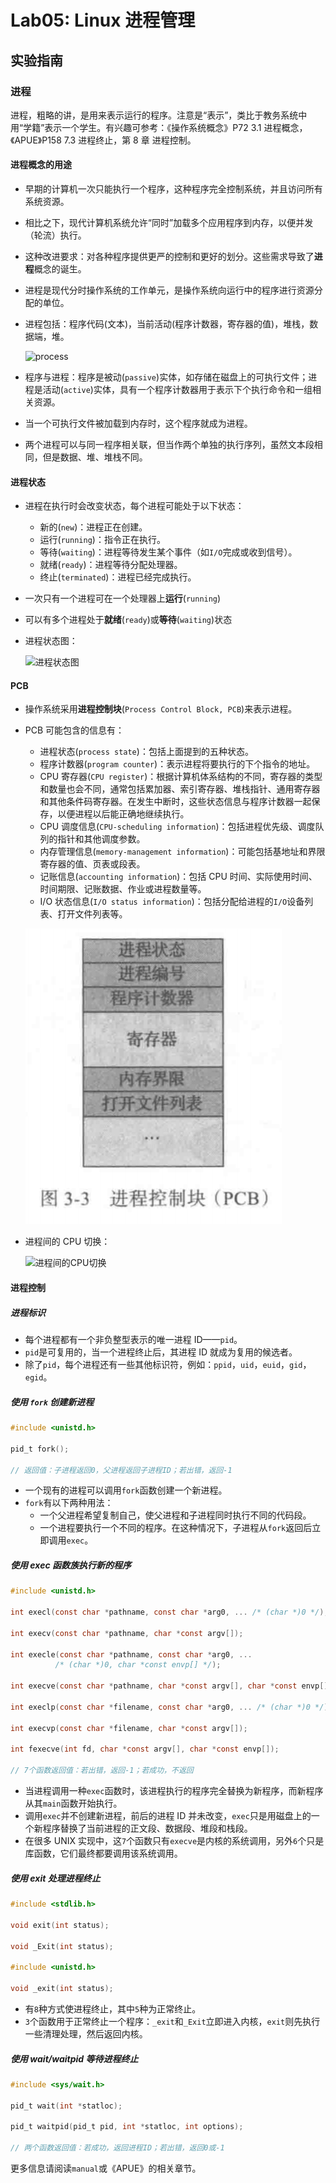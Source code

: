 # Lab05: Linux 进程管理

## 实验指南

### 进程

进程，粗略的讲，是用来表示运行的程序。注意是“表示”，类比于教务系统中用“学籍”表示一个学生。有兴趣可参考：《操作系统概念》P72 3.1 进程概念，《APUE》P158 7.3 进程终止，第 8 章 进程控制。

#### 进程概念的用途

- 早期的计算机一次只能执行一个程序，这种程序完全控制系统，并且访问所有系统资源。
- 相比之下，现代计算机系统允许“同时”加载多个应用程序到内存，以便并发（轮流）执行。
- 这种改进要求：对各种程序提供更严的控制和更好的划分。这些需求导致了**进程**概念的诞生。
- 进程是现代分时操作系统的工作单元，是操作系统向运行中的程序进行资源分配的单位。
- 进程包括：程序代码(文本)，当前活动(程序计数器，寄存器的值)，堆栈，数据端，堆。

  ![process](img/process.png)

- 程序与进程：程序是被动(`passive`)实体，如存储在磁盘上的可执行文件；进程是活动(`active`)实体，具有一个程序计数器用于表示下个执行命令和一组相关资源。
- 当一个可执行文件被加载到内存时，这个程序就成为进程。
- 两个进程可以与同一程序相关联，但当作两个单独的执行序列，虽然文本段相同，但是数据、堆、堆栈不同。

#### 进程状态

- 进程在执行时会改变状态，每个进程可能处于以下状态：
  - 新的(`new`)：进程正在创建。
  - 运行(`running`)：指令正在执行。
  - 等待(`waiting`)：进程等待发生某个事件（如`I/O`完成或收到信号）。
  - 就绪(`ready`)：进程等待分配处理器。
  - 终止(`terminated`)：进程已经完成执行。
- 一次只有一个进程可在一个处理器上**运行**(`running`)
- 可以有多个进程处于**就绪**(`ready`)或**等待**(`waiting`)状态
- 进程状态图：

  ![进程状态图](img/process_status.png)

#### PCB

- 操作系统采用**进程控制块**(`Process Control Block, PCB`)来表示进程。
- PCB 可能包含的信息有：
  - 进程状态(`process state`)：包括上面提到的五种状态。
  - 程序计数器(`program counter`)：表示进程将要执行的下个指令的地址。
  - CPU 寄存器(`CPU register`)：根据计算机体系结构的不同，寄存器的类型和数量也会不同，通常包括累加器、索引寄存器、堆栈指针、通用寄存器和其他条件码寄存器。在发生中断时，这些状态信息与程序计数器一起保存，以便进程以后能正确地继续执行。
  - CPU 调度信息(`CPU-scheduling information`)：包括进程优先级、调度队列的指针和其他调度参数。
  - 内存管理信息(`memory-management information`)：可能包括基地址和界限寄存器的值、页表或段表。
  - 记账信息(`accounting information`)：包括 CPU 时间、实际使用时间、时间期限、记账数据、作业或进程数量等。
  - I/O 状态信息(`I/O status information`)：包括分配给进程的`I/O`设备列表、打开文件列表等。

  ![PCB](img/pcb.png)

- 进程间的 CPU 切换：

  ![进程间的CPU切换](img/cpu_switch.png)

#### 进程控制

##### 进程标识

- 每个进程都有一个非负整型表示的唯一进程 ID——`pid`。
- `pid`是可复用的，当一个进程终止后，其进程 ID 就成为复用的候选者。
- 除了`pid`，每个进程还有一些其他标识符，例如：`ppid`，`uid`，`euid`，`gid`，`egid`。

##### 使用 `fork` 创建新进程

```c
#include <unistd.h>

pid_t fork();

// 返回值：子进程返回0，父进程返回子进程ID；若出错，返回-1
```

- 一个现有的进程可以调用`fork`函数创建一个新进程。
- `fork`有以下两种用法：
  - 一个父进程希望复制自己，使父进程和子进程同时执行不同的代码段。
  - 一个进程要执行一个不同的程序。在这种情况下，子进程从`fork`返回后立即调用`exec`。

##### 使用 exec 函数族执行新的程序

```c
#include <unistd.h>

int execl(const char *pathname, const char *arg0, ... /* (char *)0 */);

int execv(const char *pathname, char *const argv[]);

int execle(const char *pathname, const char *arg0, ...
          /* (char *)0, char *const envp[] */);

int execve(const char *pathname, char *const argv[], char *const envp[]);

int execlp(const char *filename, const char *arg0, ... /* (char *)0 */);

int execvp(const char *filename, char *const argv[]);

int fexecve(int fd, char *const argv[], char *const envp[]);

// 7个函数返回值：若出错，返回-1；若成功，不返回
```

- 当进程调用一种`exec`函数时，该进程执行的程序完全替换为新程序，而新程序从其`main`函数开始执行。
- 调用`exec`并不创建新进程，前后的进程 ID 并未改变，`exec`只是用磁盘上的一个新程序替换了当前进程的正文段、数据段、堆段和栈段。
- 在很多 UNIX 实现中，这`7`个函数只有`execve`是内核的系统调用，另外`6`个只是库函数，它们最终都要调用该系统调用。

##### 使用 exit 处理进程终止

```c
#include <stdlib.h>

void exit(int status);

void _Exit(int status);

#include <unistd.h>

void _exit(int status);
```

- 有`8`种方式使进程终止，其中`5`种为正常终止。
- `3`个函数用于正常终止一个程序：`_exit`和`_Exit`立即进入内核，`exit`则先执行一些清理处理，然后返回内核。

##### 使用 wait/waitpid 等待进程终止

```c
#include <sys/wait.h>

pid_t wait(int *statloc);

pid_t waitpid(pid_t pid, int *statloc, int options);

// 两个函数返回值：若成功，返回进程ID；若出错，返回0或-1
```

更多信息请阅读`manual`或《APUE》的相关章节。
